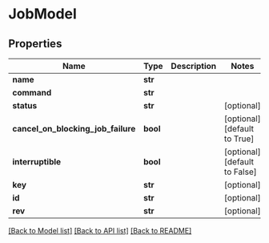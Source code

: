 # JobModel

## Properties
Name | Type | Description | Notes
------------ | ------------- | ------------- | -------------
**name** | **str** |  |
**command** | **str** |  |
**status** | **str** |  | [optional]
**cancel_on_blocking_job_failure** | **bool** |  | [optional] [default to True]
**interruptible** | **bool** |  | [optional] [default to False]
**key** | **str** |  | [optional]
**id** | **str** |  | [optional]
**rev** | **str** |  | [optional]

[[Back to Model list]](../README.md#documentation-for-models) [[Back to API list]](../README.md#documentation-for-api-endpoints) [[Back to README]](../README.md)
